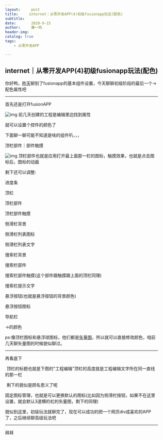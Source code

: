 ```yaml
---
layout:     post
title:     internet｜从零开发APP(4)初级fusionapp玩法(配色) 
subtitle:   
date:       2020-9-15
author:     廉一鸣
header-img: 
catalog: true
tags:
    - 从零开发APP

---
```


## internet｜从零开发APP(4)初级fusionapp玩法(配色)

你好鸭，[昨天](https://mp.weixin.qq.com/s?__biz=MzI4Nzc2MzA3OQ==&mid=2247485097&idx=1&sn=ac940c588ab96aace7fbfc42420ba777&scene=21#wechat_redirect)聊到了fusionapp的基本组件设置，今天聊聊初级阶段的最后一个→配色属性吧

------

首先还是打开fusionAPP

![img](https://mmbiz.qpic.cn/mmbiz_jpg/tMsLbdfwxoMcicLTwwEGlS0kkJBaIGhoRj0RKowePLGl7yqNgkt5YOBtKwUMjicm8RQSgiapHr4ZsSibbGibicbMEVgg/640?wx_fmt=jpeg&tp=webp&wxfrom=5&wx_lazy=1&wx_co=1)
前几天创建的工程是编辑里边找到属性

就可以设置个控件的颜色了

下面聊一聊可能不知道是啥的组件叭，，，

顶栏部件｜部件触摸

![img](https://mmbiz.qpic.cn/mmbiz_jpg/tMsLbdfwxoMcicLTwwEGlS0kkJBaIGhoR77wx9GJbaicTTXu0nMVHGtIvrPeQFJH2NgdM8qhiasV4ffML3rYgo3AQ/640?wx_fmt=jpeg&tp=webp&wxfrom=5&wx_lazy=1&wx_co=1)
顶栏部件也就是应用打开最上面那一栏的图标，触摸效果，也就是点击图标后，图标的动画

剩下还可以调整:

进度条

顶栏

顶栏部件

顶栏部件触摸

侧滑栏背景

侧滑栏列表图标

侧滑栏列表文字

搜索栏背景

搜索栏部件

搜索栏部件触摸(这个部件跟触摸跟上面的顶栏同理)

搜索栏提示文字

悬浮按钮(也就是悬浮按钮的背景颜色)

悬浮按钮图标

导航栏

→的颜色

ps:像顶栏图标和悬浮球图标，他们都是[矢量图](https://mp.weixin.qq.com/s?__biz=MzI4Nzc2MzA3OQ==&mid=2247485062&idx=2&sn=503c195d337c92c98246dbd513eec90b&scene=21#wechat_redirect)，所以就可以直接修改颜色，咱前几天聊矢量图的时候貌似聊过。

------

再看底下

![img](data:image/gif;base64,iVBORw0KGgoAAAANSUhEUgAAAAEAAAABCAYAAAAfFcSJAAAADUlEQVQImWNgYGBgAAAABQABh6FO1AAAAABJRU5ErkJggg==)
顶栏的标题也就是下图的"工程编辑"顶栏的高度就是工程编辑文字所在同一直线的那一栏



![img](data:image/gif;base64,iVBORw0KGgoAAAANSUhEUgAAAAEAAAABCAYAAAAfFcSJAAAADUlEQVQImWNgYGBgAAAABQABh6FO1AAAAABJRU5ErkJggg==)
剩下的貌似是顾名思义了呢

固定图标管理，也就是可以更换默认的图标(比如因为侧滑栏按钮，如果不在这里设置，就会默认3道横的杠的矢量图，剩下的同理)

貌似到这里，初级玩法就聊完了，现在可以成功的把一个网页div成喜欢的APP了，之后继续聊高级玩法吧

------

拜拜
